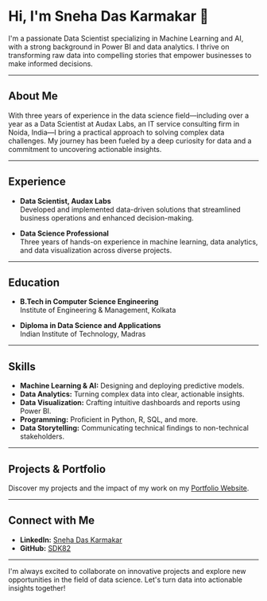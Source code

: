 # Hi, I'm Sneha Das Karmakar 👋

I'm a passionate Data Scientist specializing in Machine Learning and AI, with a strong background in Power BI and data analytics. I thrive on transforming raw data into compelling stories that empower businesses to make informed decisions.

---

## About Me

With three years of experience in the data science field—including over a year as a Data Scientist at Audax Labs, an IT service consulting firm in Noida, India—I bring a practical approach to solving complex data challenges. My journey has been fueled by a deep curiosity for data and a commitment to uncovering actionable insights.

---

## Experience

- **Data Scientist, Audax Labs**  
  Developed and implemented data-driven solutions that streamlined business operations and enhanced decision-making.

- **Data Science Professional**  
  Three years of hands-on experience in machine learning, data analytics, and data visualization across diverse projects.

---

## Education

- **B.Tech in Computer Science Engineering**  
  Institute of Engineering & Management, Kolkata

- **Diploma in Data Science and Applications**  
  Indian Institute of Technology, Madras

---

## Skills

- **Machine Learning & AI:** Designing and deploying predictive models.
- **Data Analytics:** Turning complex data into clear, actionable insights.
- **Data Visualization:** Crafting intuitive dashboards and reports using Power BI.
- **Programming:** Proficient in Python, R, SQL, and more.
- **Data Storytelling:** Communicating technical findings to non-technical stakeholders.

---

## Projects & Portfolio

Discover my projects and the impact of my work on my [Portfolio Website](https://sneha-das-karmakar-portfolio.my.canva.site/data-scientist).

---

## Connect with Me

- **LinkedIn:** [Sneha Das Karmakar](https://www.linkedin.com/in/sneha-das-karmakar-038920206/)
- **GitHub:** [SDK82](https://github.com/SDK82)

---

I'm always excited to collaborate on innovative projects and explore new opportunities in the field of data science. Let's turn data into actionable insights together!

